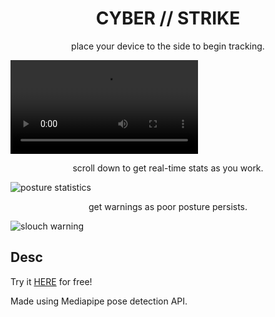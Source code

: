 
<h1 align="center">
    CYBER // STRIKE
</h1>
<p align="center">
   place your device to the side to begin tracking.
</p>

![main camera](Media/demo1.mp4)

<p align="center">
   scroll down to get real-time stats as you work.
</p>

![posture statistics](resources/ss2.jpg)

<p align="center">
   get warnings as poor posture persists.
</p>

![slouch warning](resources/ss3.jpg)

## Desc

Try it [HERE](https://evanzyang91.github.io/situp/) for free!

Made using Mediapipe pose detection API.
